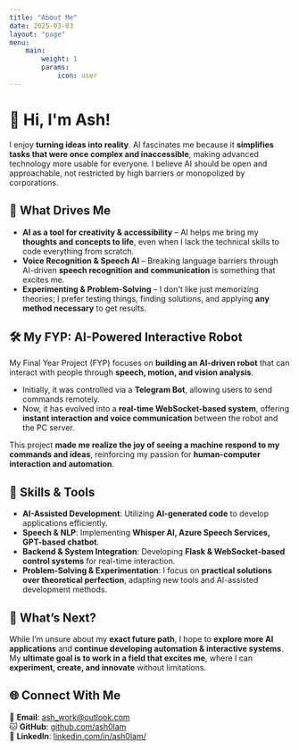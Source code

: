 ```yaml
---
title: "About Me"
date: 2025-03-03
layout: "page"
menu:
    main:
        weight: 1
        params:
            icon: user
---
```


# 👋 Hi, I'm Ash!

I enjoy **turning ideas into reality**. AI fascinates me because it **simplifies tasks that were once complex and inaccessible**, making advanced technology more usable for everyone. I believe AI should be open and approachable, not restricted by high barriers or monopolized by corporations.

## **🎯 What Drives Me**
- **AI as a tool for creativity & accessibility** – AI helps me bring my **thoughts and concepts to life**, even when I lack the technical skills to code everything from scratch.
- **Voice Recognition & Speech AI** – Breaking language barriers through AI-driven **speech recognition and communication** is something that excites me.
- **Experimenting & Problem-Solving** – I don't like just memorizing theories; I prefer testing things, finding solutions, and applying **any method necessary** to get results.

## **🛠️ My FYP: AI-Powered Interactive Robot**
My Final Year Project (FYP) focuses on **building an AI-driven robot** that can interact with people through **speech, motion, and vision analysis**.  
- Initially, it was controlled via a **Telegram Bot**, allowing users to send commands remotely.  
- Now, it has evolved into a **real-time WebSocket-based system**, offering **instant interaction and voice communication** between the robot and the PC server.  

This project **made me realize the joy of seeing a machine respond to my commands and ideas**, reinforcing my passion for **human-computer interaction and automation**.

## **🔧 Skills & Tools**
- **AI-Assisted Development**: Utilizing **AI-generated code** to develop applications efficiently.
- **Speech & NLP**: Implementing **Whisper AI, Azure Speech Services, GPT-based chatbot**.
- **Backend & System Integration**: Developing **Flask & WebSocket-based control systems** for real-time interaction.
- **Problem-Solving & Experimentation**: I focus on **practical solutions over theoretical perfection**, adapting new tools and AI-assisted development methods.

## **📌 What’s Next?**
While I’m unsure about my **exact future path**, I hope to **explore more AI applications** and **continue developing automation & interactive systems**. My **ultimate goal is to work in a field that excites me**, where I can **experiment, create, and innovate** without limitations.

## **🌐 Connect With Me**
📧 **Email**: [ash_work@outlook.com](mailto:ash_work@outlook.com)  
🐱 **GitHub**: [github.com/ash0lam](https://github.com/ash0lam)  
💼 **Linkedln**: [linkedin.com/in/ash0lam/](https://www.linkedin.com/in/ash0lam/)
